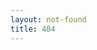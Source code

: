 ```yaml
---
layout: not-found
title: 404
---
```

<script src="{{ site.baseurl }}/js/typed.min.js"></script>
<script>
  $(function(){
            var weekdays = ["Sunday", "Monday", "Tuesday", "Wednesday", "Thursday", "Friday", "Saturday"];
            var dayOfWeekIndex = (new Date()).getDay();
            var dayOfWeek = weekdays[dayOfWeekIndex];
            var dayOfWeekPastIndex = Math.floor(weekdays.length * Math.random());
            var dayOfWeekPast;
            var hourOfDay = new Date().getHours();
            var timeOfDay;
            // choose day of week other than current one
            if (dayOfWeekPastIndex == dayOfWeekIndex) {
              dayOfWeekPast = weekdays[(dayOfWeekPastIndex + 1) % weekdays.length];
            } else {
              dayOfWeekPast = weekdays[dayOfWeekPastIndex];
            }
            // assign time of day to the hour
            if ((hourOfDay >= 4) && (hourOfDay <= 11)) {
              timeOfDay = "morning";
            } else if ((hourOfDay >= 12) && (hourOfDay <= 16)) {
              timeOfDay = "afternoon";
            } else { 
              timeOfDay = "evening";
            }
            // make conversation
            $('#story').typed({
                strings: ['Hey there! Booboo Bear,^2000 \nHere we are.^2000 \nAin\'t much to look at, is it?^2000 \nCame here on a ' + dayOfWeekPast + " night once.^1000 \nIt was actually pretty crowded.^1000 \nBut on a " + dayOfWeek + " " +  timeOfDay + " .^300 .^300 .^1000 \nI guess it's just you^2000 and me.^2000 \nHeh.^3000 \nSo, what do you wanna do? ^2000 \nWe could just hang out here,^2000 \nLook at each other.^3000 \nNevermind,^1000 you're not that pretty.^2000 "],
                typeSpeed: 20,
                backDelay: 500,
                loop: false,
                loopCount: false,
            });
        });
		$(document).ready(function() {
          setTimeout(function() {

	        $('#tear').css('display','block');
          }, 1000);
        });
        $(document).ready(function() {
          setTimeout(function() {
            // send 'em packing 
            $('#kick').append(' <a href="/">GO HOME</a>');
          }, 47000);
        });
        
</script>


<div id="story"></div>
<div id="kick"></div>
<div id="tear"></div>